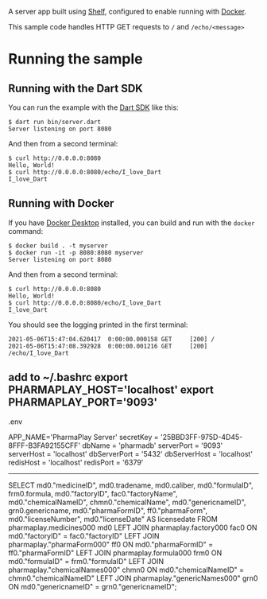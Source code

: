 A server app built using [Shelf](https://pub.dev/packages/shelf),
configured to enable running with [Docker](https://www.docker.com/).

This sample code handles HTTP GET requests to `/` and `/echo/<message>`

# Running the sample

## Running with the Dart SDK 

You can run the example with the [Dart SDK](https://dart.dev/get-dart)
like this:

```
$ dart run bin/server.dart
Server listening on port 8080
```

And then from a second terminal:
```
$ curl http://0.0.0.0:8080
Hello, World!
$ curl http://0.0.0.0:8080/echo/I_love_Dart
I_love_Dart
```

## Running with Docker

If you have [Docker Desktop](https://www.docker.com/get-started) installed, you
can build and run with the `docker` command:

```
$ docker build . -t myserver
$ docker run -it -p 8080:8080 myserver
Server listening on port 8080
```

And then from a second terminal:
```
$ curl http://0.0.0.0:8080
Hello, World!
$ curl http://0.0.0.0:8080/echo/I_love_Dart
I_love_Dart
```

You should see the logging printed in the first terminal:
```
2021-05-06T15:47:04.620417  0:00:00.000158 GET     [200] /
2021-05-06T15:47:08.392928  0:00:00.001216 GET     [200] /echo/I_love_Dart
```


 
  add to       ~/.bashrc
  export PHARMAPLAY_HOST='localhost'
  export PHARMAPLAY_PORT='9093'
  -----

  .env 

APP_NAME='PharmaPlay Server'
secretKey = '25BBD3FF-975D-4D45-8FFF-B3FA92155CFF'
dbName = 'pharmadb'
serverPort = '9093'
serverHost = 'localhost'
dbServerPort = '5432'
dbServerHost = 'localhost'
redisHost = 'localhost'
redisPort = '6379'

-----------
 SELECT md0."medicineID",
    md0.tradename,
    md0.caliber,
    md0."formulaID",
    frm0.formula,
    md0."factoryID",
    fac0."factoryName",
    md0."chemicalNameID",
    chmn0."chemicalName",
    md0."genericnameID",
    grn0.genericname,
    md0."pharmaFormID",
    ff0."pharmaForm",
    md0."licenseNumber",
    md0."licenseDate" AS licensedate
   FROM pharmaplay.medicines000 md0
     LEFT JOIN pharmaplay.factory000 fac0 ON md0."factoryID" = fac0."factoryID"
     LEFT JOIN pharmaplay."pharmaForm000" ff0 ON md0."pharmaFormID" = ff0."pharmaFormID"
     LEFT JOIN pharmaplay.formula000 frm0 ON md0."formulaID" = frm0."formulaID"
     LEFT JOIN pharmaplay."chemicalNames000" chmn0 ON md0."chemicalNameID" = chmn0."chemicalNameID"
     LEFT JOIN pharmaplay."genericNames000" grn0 ON md0."genericnameID" = grn0."genericnameID";